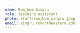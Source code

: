```yaml
---
name: Rumjhum Singru
role: Teaching Assistant
photo: staff/rumjhum_singru.jpeg
email: singru.r@northeastern.edu
---
```

